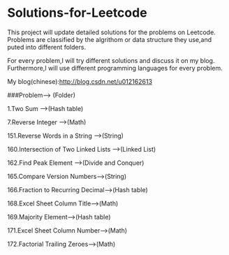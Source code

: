 Solutions-for-Leetcode
======================

This project will update detailed solutions for the problems on Leetcode. Problems are classified by the algrithom or data structure they use,and puted into different folders.

For every problem,I will try different solutions and discuss it on my blog. Furthermore,I will use different programming languages for every problem.

My blog(chinese):http://blog.csdn.net/u012162613



###Problem--> (Folder)

1.Two Sum -->(Hash table)

7.Reverse Integer -->(Math)

151.Reverse Words in a String -->(String)

160.Intersection of Two Linked Lists -->(Linked List)

162.Find Peak Element -->(Divide and Conquer)

165.Compare Version Numbers-->(String)

166.Fraction to Recurring Decimal-->(Hash table)

168.Excel Sheet Column Title-->(Math)

169.Majority Element-->(Hash table)

171.Excel Sheet Column Number-->(Math)

172.Factorial Trailing Zeroes-->(Math)
